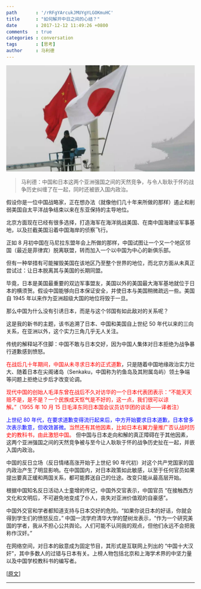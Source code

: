 ```yaml
---
path       : '/rRFgYArcukJMUYgYLGOKmuHC'
title      : "如何解开中日之间的心结？"
date       : 2017-12-12 11:49:26 +0800
comments   : true
categories : conversation
tags       : [思考]
author     : 马利德
---
```


<img src="/images/2017/2017-12-12-114926.jpg" width="650" />

> 马利德：中国和日本这两个亚洲强国之间的天然竞争，与令人耿耿于怀的战争历史纠缠了在一起，同时还被嵌入国内政治。

<!--more-->

假设你是一位中国战略家，正在想办法（就像他们几十年来所做的那样）遏止和削弱美国自太平洋战争结束以来在东亚保持的主导地位。

北京方面现在已经有很多选择，打造海军在海洋挑战美国、在南中国海建设军事基地，以及拦截美国沿着中国海岸的侦察飞行。

正如 8 月初中国在马尼拉东盟年会上所做的那样，中国试图让一个又一个地区邻国（最近是菲律宾）脱离联盟，转而加入一个以中国为中心的新俱乐部。

但有一种举措有可能摧毁美国在该地区乃至整个世界的地位，而北京方面从未真正尝试过：让日本脱离其与美国的长期同盟。

毕竟，日本是美国最重要的双边军事盟友，美国以外的美国最大海军基地就位于日本的横须贺。假设中国能够向日本保证安全，并使日本与美国稍微疏远一些。美国自 1945 年以来作为亚洲超级大国的地位将毁于一旦。

那么中国为什么没有引诱日本，而是与这个邻国有如此敌对的关系呢？

这是我的新书的主题，该书追溯了日本、中国和美国自上世纪 50 年代以来的三向关系，在亚洲以外，这个实力三角几乎无人关注。

传统的解释站不住脚：中国不敢与日本交好，因为中国人集体对日本拒绝为战争暴行道歉感到愤怒。

<font color="red">在战后几十年期间，中国从未寻求日本的正式道歉</font>，只是随着中国地缘政治实力壮大、随着日本在尖阁诸岛（Senkaku，中国称为钓鱼岛及其附属岛屿）领土争端等问题上拒绝让步后才改变论调。

<font color="red">现代中国的创始人毛泽东曾在战后不久对访华的一个日本代表团表示：“不能天天赔不是，是不是？一个民族成天怄气是不好的，这一点，我们很可以谅解。”（1955 年 10 月 15 日毛泽东同日本国会议员访华团的谈话——译者注）</font>

<font color="blue">上世纪 80 年代，在要求道歉变得流行起来后，中方开始要求日本道歉，日本曾多次表示歉意，但收效甚微。</font><font color="red">当然还有其他因素，比如日本右翼力量推广否认战时历史的教科书，由此激怒中国。</font>
<span></span>
但中国与日本走向和解的真正障碍在于其他因素，这两个亚洲强国之间的天然竞争被与至今让人耿耿于怀的战争历史扯在一起，并嵌入国内政治。

中国的反日立场（反日情绪高涨开始于上世纪 90 年代初）对这个共产党国家的国内政治产生了明显影响。在中国国内，对日本政策如此敏感，以至于任何官员如果提出要真正缓和两国关系，都可能葬送自己的仕途。改变只能从最高层开始。

根据中国知名反日活动人士童增的传记，中国外交官表示，中国官员 “在接触西方文化和文明后，不可避免地变成了仆人，丧失对亚洲价值观的自豪感”。

中国外交官和学者都知道支持与日本交好的危险。“如果你说日本的好话，你就会得到学生们的愤怒反应，” 中国一流学府清华大学的楚树龙表示，“作为一个研究美国的学者，我从不担心公共舆论。人们可能不认同我的观点，但他们永远不会把我称作汉奸。”

在网络空间，对日本的敌意成为固定节目，其形式是互联网上列出的 “中国十大汉奸”，其中多数人的过错与日本有关。上榜人物包括北京和上海学术界的中坚力量以及中国学校教科书的编写者。

[<a target="_blank" href="http://www.ftchinese.com/story/001075431">原文</a>]

***







